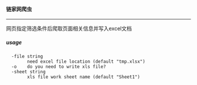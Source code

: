 #### 链家网爬虫

----
网页指定筛选条件后爬取页面相关信息并写入excel文档

##### usage
```golang
  -file string
    	need excel file location (default "tmp.xlsx")
  -o	do you need to write xls file?
  -sheet string
    	xls file work sheet name (default "Sheet1")
```